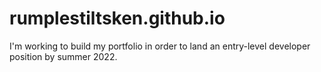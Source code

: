 # rumplestiltsken.github.io
I'm working to build my portfolio in order to land an entry-level developer position by summer 2022.
